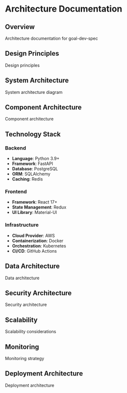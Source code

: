 # Architecture Documentation

## Overview

Architecture documentation for goal-dev-spec

## Design Principles

Design principles

## System Architecture

System architecture diagram

## Component Architecture

Component architecture

## Technology Stack

### Backend

- **Language**: Python 3.9+
- **Framework**: FastAPI
- **Database**: PostgreSQL
- **ORM**: SQLAlchemy
- **Caching**: Redis

### Frontend

- **Framework**: React 17+
- **State Management**: Redux
- **UI Library**: Material-UI

### Infrastructure

- **Cloud Provider**: AWS
- **Containerization**: Docker
- **Orchestration**: Kubernetes
- **CI/CD**: GitHub Actions

## Data Architecture

Data architecture

## Security Architecture

Security architecture

## Scalability

Scalability considerations

## Monitoring

Monitoring strategy

## Deployment Architecture

Deployment architecture
